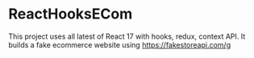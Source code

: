 # ReactHooksECom
This project uses all latest of React 17 with hooks, redux, context API.  It builds a fake ecommerce website using https://fakestoreapi.com/g 
